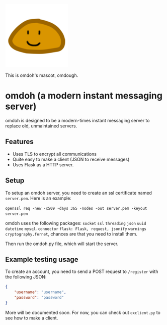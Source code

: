 <img src="./.github/assets/omdoh.png" width="200"> <p>This is omdoh's mascot, omdough.</p>

# omdoh (a modern instant messaging server)
omdoh is designed to be a modern-times instant messaging server to replace old, unmaintained servers.

## Features
* Uses TLS to encrypt all communications
* Quite easy to make a client (JSON to receive messages)
* Uses Flask as a HTTP server.

## Setup
To setup an omdoh server, you need to create an ssl certificate named `server.pem`. Here is an example:

```openssl req -new -x509 -days 365 -nodes -out server.pem -keyout server.pem```

omdoh uses the following packages: `socket` `ssl` `threading` `json` `uuid` `datetime` `mysql.connector` `flask: Flask, request, jsonify` `warnings` `cryptography.fernet`, chances are that you need to install them.

Then run the omdoh.py file, which will start the server.

## Example testing usage

To create an account, you need to send a POST request to `/register` with the following JSON:
```json
{
    "username": "username",
    "password": "password"
}
```
More will be documented soon. For now, you can check out `exclient.py` to see how to make a client.


